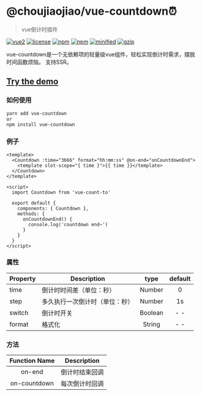 # @choujiaojiao/vue-countdown⏰

> vue倒计时插件

[![vue2](https://img.shields.io/badge/vue-2.x-brightgreen.svg)](https://vuejs.org/)
[![license](https://img.shields.io/github/license/mashape/apistatus.svg)](https://github.com/gassnake999/vue-countdown)
[![npm](https://img.shields.io/npm/v/@choujiaojiao/vue2-countdown.svg)](https://www.npmjs.com/package/@choujiaojiao/vue2-countdown)
[![npm](https://img.shields.io/npm/dm/@choujiaojiao/vue2-countdown.svg)](https://npmcharts.com/compare/@choujiaojiao/vue2-countdown)
[![minified](https://badgen.net/bundlephobia/min/@choujiaojiao/vue2-countdown)](https://bundlephobia.com/result?p=@choujiaojiao/vue2-countdown)
[![gzip](https://badgen.net/bundlephobia/minzip/@choujiaojiao/vue2-countdown)](https://bundlephobia.com/result?p=@choujiaojiao/vue2-countdown)

vue-countdown是一个无依赖项的轻量级vue组件，轻松实现倒计时需求，摆脱时间函数烦恼。
支持SSR。

## [Try the demo](https://gassnake999.github.io/vue-countdown/)

### 如何使用

```bash
yarn add vue-countdown
or
npm install vue-countdown
```

### 例子

```vue
<template>
  <Countdown :time="3666" format="hh:mm:ss" @on-end="onCountdownEnd">
    <template slot-scope="{ time }">{{ time }}</template>
  </Countdown>
</template>

<script>
  import Countdown from 'vue-count-to'
  
  export default {
    components: { Countdown },
    methods: {
      onCountdownEnd() {
        console.log('countdown end~')
      }
    }
  }
</script>
```

### 属性

| Property | Description                    |  type   | default |
| -------- | ------------------------------ | :-----: | :-----: |
| time     | 倒计时时间差（单位：秒）       | Number  |    0    |
| step     | 多久执行一次倒计时（单位：秒） | Number  |   1s    |
| switch   | 倒计时开关                     | Boolean |   - -   |
| format   | 格式化                         | String  |   - -   |

### 方法

| Function Name | Description    |
| :-----------: | -------------- |
|    on-end     | 倒计时结束回调 |
| on-countdown  | 每次倒计时回调 |
